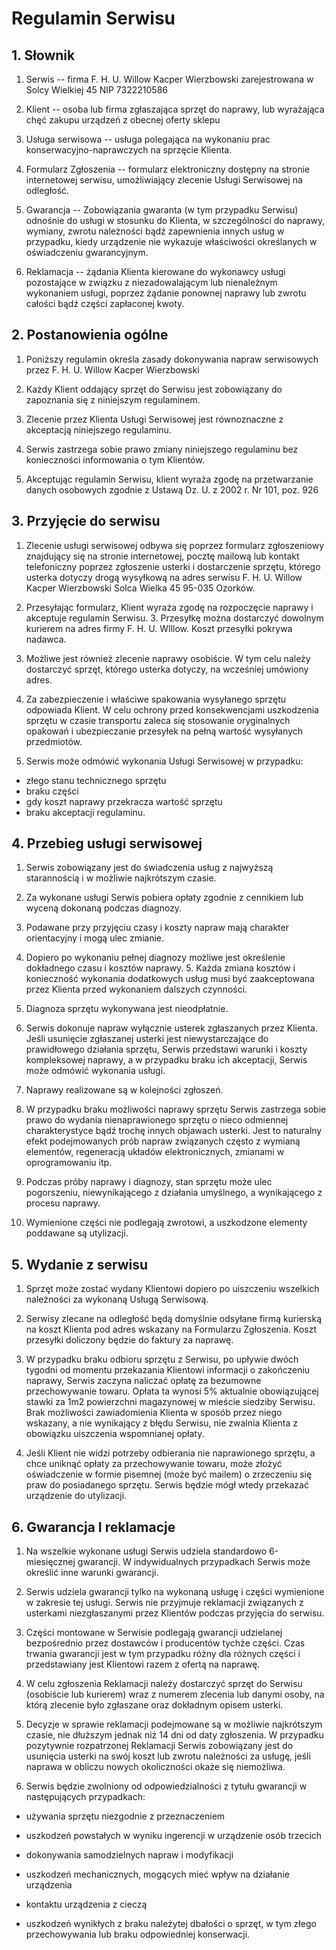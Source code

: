 # Regulamin Serwisu

## 1. Słownik

1. Serwis -- firma F. H. U. Willow Kacper Wierzbowski zarejestrowana w Solcy Wielkiej 45 NIP 7322210586

2. Klient -- osoba lub firma zgłaszająca sprzęt do naprawy, lub wyrażająca chęć zakupu urządzeń z obecnej oferty sklepu

3. Usługa serwisowa -- usługa polegająca na wykonaniu prac
   konserwacyjno-naprawczych na sprzęcie Klienta.

4. Formularz Zgłoszenia -- formularz elektroniczny dostępny na stronie
   internetowej serwisu, umożliwiający zlecenie Usługi Serwisowej na
   odległość.

5. Gwarancja -- Zobowiązania gwaranta (w tym przypadku Serwisu)
   odnośnie do usługi w stosunku do Klienta, w szczególności do naprawy,
   wymiany, zwrotu należności bądź zapewnienia innych usług w przypadku,
   kiedy urządzenie nie wykazuje właściwości określanych w oświadczeniu
   gwarancyjnym.

6. Reklamacja -- żądania Klienta kierowane do wykonawcy usługi
   pozostające w związku z niezadowalającym lub nienależnym wykonaniem
   usługi, poprzez żądanie ponownej naprawy lub zwrotu całości bądź części
   zapłaconej kwoty.

## 2. Postanowienia ogólne

1. Poniższy regulamin określa zasady dokonywania napraw serwisowych
   przez F. H. U. Willow Kacper Wierzbowski

2. Każdy Klient oddający sprzęt do Serwisu jest zobowiązany do
   zapoznania się z niniejszym regulaminem.

3. Zlecenie przez Klienta Usługi Serwisowej jest równoznaczne z
   akceptacją niniejszego regulaminu.

4. Serwis zastrzega sobie prawo zmiany niniejszego regulaminu bez
   konieczności informowania o tym Klientów.

5. Akceptując regulamin Serwisu, klient wyraża zgodę na przetwarzanie
   danych osobowych zgodnie z Ustawą Dz. U. z 2002 r. Nr 101, poz. 926

## 3. Przyjęcie do serwisu

1. Zlecenie usługi serwisowej odbywa się poprzez formularz zgłoszeniowy
   znajdujący się na stronie internetowej, pocztę mailową lub kontakt
   telefoniczny poprzez zgłoszenie usterki i dostarczenie sprzętu, którego
   usterka dotyczy drogą wysyłkową na adres serwisu F. H. U. Willow Kacper
   Wierzbowski Solca Wielka 45 95-035 Ozorków.

2. Przesyłając formularz, Klient wyraża zgodę na rozpoczęcie naprawy i
   akceptuje regulamin Serwisu. 3. Przesyłkę można dostarczyć dowolnym
   kurierem na adres firmy F. H. U. WIllow. Koszt przesyłki pokrywa
   nadawca.

3. Możliwe jest również zlecenie naprawy osobiście. W tym celu należy
   dostarczyć sprzęt, którego usterka dotyczy, na wcześniej umówiony adres.

4. Za zabezpieczenie i właściwe spakowania wysyłanego sprzętu odpowiada
   Klient. W celu ochrony przed konsekwencjami uszkodzenia sprzętu w czasie
   transportu zaleca się stosowanie oryginalnych opakowań i ubezpieczanie
   przesyłek na pełną wartość wysyłanych przedmiotów.

5. Serwis może odmówić wykonania Usługi Serwisowej w przypadku:

- złego stanu technicznego sprzętu
- braku części
- gdy koszt naprawy przekracza wartość sprzętu
- braku akceptacji regulaminu.

## 4. Przebieg usługi serwisowej

1. Serwis zobowiązany jest do świadczenia usług z najwyższą
   starannością i w możliwie najkrótszym czasie.

2. Za wykonane usługi Serwis pobiera opłaty zgodnie z cennikiem lub
   wyceną dokonaną podczas diagnozy.

3. Podawane przy przyjęciu czasy i koszty napraw mają charakter
   orientacyjny i mogą ulec zmianie.

4. Dopiero po wykonaniu pełnej diagnozy możliwe jest określenie
   dokładnego czasu i kosztów naprawy. 5. Każda zmiana kosztów i
   konieczność wykonania dodatkowych usług musi być zaakceptowana przez
   Klienta przed wykonaniem dalszych czynności.

5. Diagnoza sprzętu wykonywana jest nieodpłatnie.

6. Serwis dokonuje napraw wyłącznie usterek zgłaszanych przez Klienta.
   Jeśli usunięcie zgłaszanej usterki jest niewystarczające do prawidłowego
   działania sprzętu, Serwis przedstawi warunki i koszty kompleksowej
   naprawy, a w przypadku braku ich akceptacji, Serwis może odmówić
   wykonania usługi.

7. Naprawy realizowane są w kolejności zgłoszeń.

8. W przypadku braku możliwości naprawy sprzętu Serwis zastrzega sobie
   prawo do wydania nienaprawionego sprzętu o nieco odmiennej
   charakterystyce bądź trochę innych objawach usterki. Jest to naturalny
   efekt podejmowanych prób napraw związanych często z wymianą elementów,
   regeneracją układów elektronicznych, zmianami w oprogramowaniu itp.

9. Podczas próby naprawy i diagnozy, stan sprzętu może ulec
   pogorszeniu, niewynikającego z działania umyślnego, a wynikającego z
   procesu naprawy.

10. Wymienione części nie podlegają zwrotowi, a uszkodzone elementy
    poddawane są utylizacji.

## 5. Wydanie z serwisu

1. Sprzęt może zostać wydany Klientowi dopiero po uiszczeniu wszelkich
   należności za wykonaną Usługą Serwisową.

2. Serwisy zlecane na odległość będą domyślnie odsyłane firmą kurierską
   na koszt Klienta pod adres wskazany na Formularzu Zgłoszenia. Koszt
   przesyłki doliczony będzie do faktury za naprawę.

3. W przypadku braku odbioru sprzętu z Serwisu, po upływie dwóch
   tygodni od momentu przekazania Klientowi informacji o zakończeniu
   naprawy, Serwis zaczyna naliczać opłatę za bezumowne przechowywanie
   towaru. Opłata ta wynosi 5% aktualnie obowiązującej stawki za 1m2
   powierzchni magazynowej w mieście siedziby Serwisu. Brak możliwości
   zawiadomienia Klienta w sposób przez niego wskazany, a nie wynikający z
   błędu Serwisu, nie zwalnia Klienta z obowiązku uiszczenia wspomnianej
   opłaty.

4. Jeśli Klient nie widzi potrzeby odbierania nie naprawionego sprzętu,
   a chce uniknąć opłaty za przechowywanie towaru, może złożyć oświadczenie
   w formie pisemnej (może być mailem) o zrzeczeniu się praw do posiadanego
   sprzętu. Serwis będzie mógł wtedy przekazać urządzenie do utylizacji.

## 6. Gwarancja I reklamacje

1. Na wszelkie wykonane usługi Serwis udziela standardowo 6-miesięcznej
   gwarancji. W indywidualnych przypadkach Serwis może określić inne
   warunki gwarancji.

2. Serwis udziela gwarancji tylko na wykonaną usługę i części
   wymienione w zakresie tej usługi. Serwis nie przyjmuje reklamacji
   związanych z usterkami niezgłaszanymi przez Klientów podczas przyjęcia
   do serwisu.

3. Części montowane w Serwisie podlegają gwarancji udzielanej
   bezpośrednio przez dostawców i producentów tychże części. Czas trwania
   gwarancji jest w tym przypadku różny dla różnych części i przedstawiany
   jest Klientowi razem z ofertą na naprawę.

4. W celu zgłoszenia Reklamacji należy dostarczyć sprzęt do Serwisu
   (osobiście lub kurierem) wraz z numerem zlecenia lub danymi osoby, na
   którą zlecenie było zgłaszane oraz dokładnym opisem usterki.

5. Decyzje w sprawie reklamacji podejmowane są w możliwie najkrótszym
   czasie, nie dłuższym jednak niż 14 dni od daty zgłoszenia. W przypadku
   pozytywnie rozpatrzonej Reklamacji Serwis zobowiązany jest do usunięcia
   usterki na swój koszt lub zwrotu należności za usługę, jeśli naprawa w
   obliczu nowych okoliczności okaże się niemożliwa.

6. Serwis będzie zwolniony od odpowiedzialności z tytułu gwarancji w
   następujących przypadkach:

- używania sprzętu niezgodnie z przeznaczeniem

- uszkodzeń powstałych w wyniku ingerencji w urządzenie osób trzecich

- dokonywania samodzielnych napraw i modyfikacji

- uszkodzeń mechanicznych, mogących mieć wpływ na działanie urządzenia

- kontaktu urządzenia z cieczą

- uszkodzeń wynikłych z braku należytej dbałości o sprzęt, w tym złego
  przechowywania lub braku odpowiedniej konserwacji.
